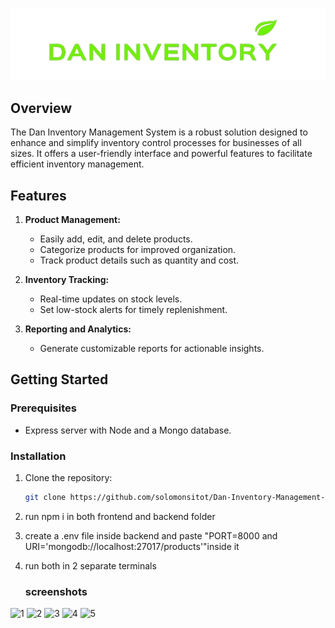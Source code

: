 ![logo](https://github.com/solomonsitot/Dan-Inventory-Management-System/blob/main/logo.png)

## Overview

The Dan Inventory Management System is a robust solution designed to enhance and simplify inventory control processes for businesses of all sizes. It offers a user-friendly interface and powerful features to facilitate efficient inventory management.

## Features

1. **Product Management:**
   - Easily add, edit, and delete products.
   - Categorize products for improved organization.
   - Track product details such as quantity and cost.

2. **Inventory Tracking:**
   - Real-time updates on stock levels.
   - Set low-stock alerts for timely replenishment.

3. **Reporting and Analytics:**
   - Generate customizable reports for actionable insights.

## Getting Started

### Prerequisites

- Express server with Node and a Mongo database.

### Installation

1. Clone the repository:
   ```bash
   git clone https://github.com/solomonsitot/Dan-Inventory-Management-System.git
2. run npm i in both frontend and backend folder

3. create a .env file inside backend and paste "PORT=8000 and URI='mongodb://localhost:27017/products'"inside it
   
4. run both in 2 separate terminals

   ### screenshots
![1](https://github.com/solomonsitot/Dan-Inventory-Management-System/blob/main/Screenshot%202024-01-02%20134403.png)
![2](https://github.com/solomonsitot/Dan-Inventory-Management-System/blob/main/Screenshot%202024-01-02%20134439.png)
![3](https://github.com/solomonsitot/Dan-Inventory-Management-System/blob/main/Screenshot%202024-01-02%20134527.png)
![4](https://github.com/solomonsitot/Dan-Inventory-Management-System/blob/main/Screenshot%202024-01-02%20134621.png)
![5](https://github.com/solomonsitot/Dan-Inventory-Management-System/blob/main/Screenshot%202024-01-02%20134713.png)

